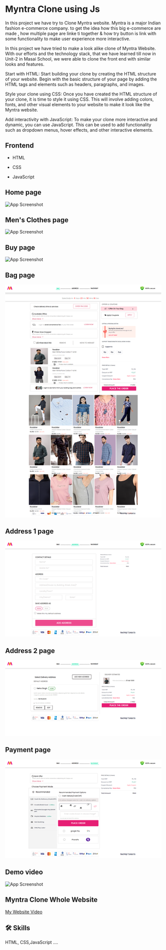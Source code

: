 
# Myntra Clone using Js

In this project we have try to Clone Myntra website. Myntra is a major Indian fashion e-commerce company. to get the idea how this big e-commerce are made , how multiple page are linke ti together & how try button is link with some functionality to make user experience more interactive.

In this project we have tried to make a look alike clone of Myntra Website. With our efforts and the technology stack, that we have learned till now in Unit-2 in Masai School, we were able to clone the front end with similar looks and features.

Start with HTML: Start building your clone by creating the HTML structure of your website. Begin with the basic structure of your page by adding the HTML tags and elements such as headers, paragraphs, and images.

Style your clone using CSS: Once you have created the HTML structure of your clone, it is time to style it using CSS. This will involve adding colors, fonts, and other visual elements to your website to make it look like the Myntra website.

Add interactivity with JavaScript: To make your clone more interactive and dynamic, you can use JavaScript. This can be used to add functionality such as dropdown menus, hover effects, and other interactive elements.
## Frontend

- HTML

- CSS

- JavaScript





## Home page

![App Screenshot](https://github.com/devgeek2700/Myntra_Clone/blob/master/output/ecom_home_pg.png?raw=true)

## Men's Clothes page

![App Screenshot](https://github.com/devgeek2700/Myntra_Clone/blob/master/output/ecom_tshit_pg.png?raw=true)

## Buy page

![App Screenshot](https://github.com/devgeek2700/Myntra_Clone/blob/master/output/ecom_buy_pg.png?raw=true)

## Bag page

![App Screenshot](https://github.com/devgeek2700/Myntra_Clone/blob/master/output/bag_pg.png?raw=true)

## Address 1 page

![App Screenshot](https://github.com/devgeek2700/Myntra_Clone/blob/master/output/add1_pg.png?raw=true)

## Address 2 page

![App Screenshot](https://github.com/devgeek2700/Myntra_Clone/blob/master/output/add2_pg.png?raw=true)

## Payment page

![App Screenshot](https://github.com/devgeek2700/Myntra_Clone/blob/master/output/payment_pg.png?raw=true)





## Demo video

![App Screenshot](https://github.com/devgeek2700/Myntra_Clone/blob/master/output/demo_myntra_gif.gif?raw=true)



##  Myntra Clone Whole Website



[My Website Video](https://drive.google.com/file/d/1yiD7Y-ZCayThn5ZRulLP2c62DgiOvuK3/view?usp=sharing)


## 🛠 Skills
HTML, CSS,JavaScript ....

